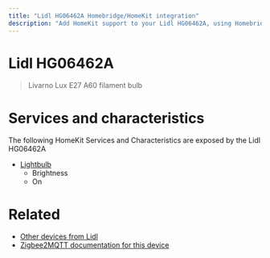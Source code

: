 ```yaml
---
title: "Lidl HG06462A Homebridge/HomeKit integration"
description: "Add HomeKit support to your Lidl HG06462A, using Homebridge, Zigbee2MQTT and homebridge-z2m."
---
```

<!---
This file has been GENERATED using src/docgen/docgen.ts
DO NOT EDIT THIS FILE MANUALLY!
-->
# Lidl HG06462A
> Livarno Lux E27 A60 filament bulb


# Services and characteristics
The following HomeKit Services and Characteristics are exposed by
the Lidl HG06462A

* [Lightbulb](../../light.md)
  * Brightness
  * On


# Related
* [Other devices from Lidl](../index.md#lidl)
* [Zigbee2MQTT documentation for this device](https://www.zigbee2mqtt.io/devices/HG06462A.html)